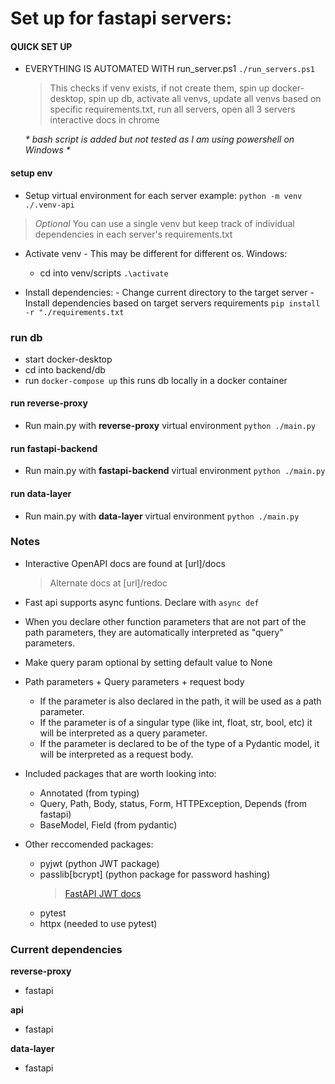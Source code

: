 # Set up for fastapi servers:

#### QUICK SET UP

- EVERYTHING IS AUTOMATED WITH run_server.ps1
  `./run_servers.ps1`

  > This checks if venv exists, if not create them, spin up docker-desktop, spin up db, activate all venvs, update all venvs based on specific requirements.txt, run all servers, open all 3 servers interactive docs in chrome

  _* bash script is added but not tested as I am using powershell on Windows *_

#### setup env

- Setup virtual environment for each server
  example:
  `python -m venv ./.venv-api`

> _Optional_ You can use a single venv but keep track of individual dependencies in each server's requirements.txt

- Activate venv - This may be different for different os.
  Windows:

  - cd into venv/scripts
    `.\activate`

- Install dependencies: - Change current directory to the target server - Install dependencies based on target servers requirements
  `pip install -r "./requirements.txt`

### run db

- start docker-desktop
- cd into backend/db
- run `docker-compose up` this runs db locally in a docker container

#### run reverse-proxy

- Run main.py with **reverse-proxy** virtual environment
  `python ./main.py`

#### run fastapi-backend

- Run main.py with **fastapi-backend** virtual environment
  `python ./main.py`

#### run data-layer

- Run main.py with **data-layer** virtual environment
  `python ./main.py`

>

### Notes

- Interactive OpenAPI docs are found at [url]/docs
  > Alternate docs at [url]/redoc
- Fast api supports async funtions. Declare with `async def`
- When you declare other function parameters that are not part of the path parameters, they are automatically interpreted as "query" parameters.
- Make query param optional by setting default value to None

- Path parameters + Query parameters + request body

  - If the parameter is also declared in the path, it will be used as a path parameter.
  - If the parameter is of a singular type (like int, float, str, bool, etc) it will be interpreted as a query parameter.
  - If the parameter is declared to be of the type of a Pydantic model, it will be interpreted as a request body.

- Included packages that are worth looking into:

  - Annotated (from typing)
  - Query, Path, Body, status, Form, HTTPException, Depends (from fastapi)
  - BaseModel, Field (from pydantic)

- Other reccomended packages:
  - pyjwt (python JWT package)
  - passlib[bcrypt] (python package for password hashing)
    > [FastAPI JWT docs](https://fastapi.tiangolo.com/tutorial/security/oauth2-jwt/)
  - pytest
  - httpx (needed to use pytest)

### Current dependencies

**reverse-proxy**

- fastapi

**api**

- fastapi

**data-layer**

- fastapi
